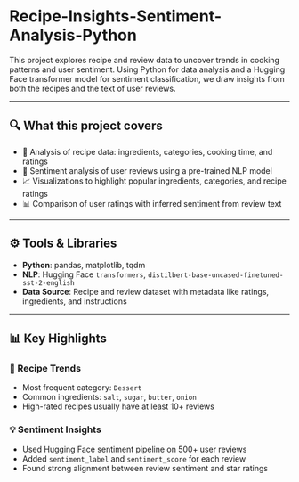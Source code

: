# Recipe-Insights-Sentiment-Analysis-Python

This project explores recipe and review data to uncover trends in cooking patterns and user sentiment. Using Python for data analysis and a Hugging Face transformer model for sentiment classification, we draw insights from both the recipes and the text of user reviews.

---

## 🔍 What this project covers

- 🧾 Analysis of recipe data: ingredients, categories, cooking time, and ratings
- 💬 Sentiment analysis of user reviews using a pre-trained NLP model
- 📈 Visualizations to highlight popular ingredients, categories, and recipe ratings
- 📊 Comparison of user ratings with inferred sentiment from review text

---

## ⚙️ Tools & Libraries

- **Python**: pandas, matplotlib, tqdm
- **NLP**: Hugging Face `transformers`, `distilbert-base-uncased-finetuned-sst-2-english`
- **Data Source**: Recipe and review dataset with metadata like ratings, ingredients, and instructions

---

## 📊 Key Highlights

### 🥘 Recipe Trends
- Most frequent category: `Dessert`
- Common ingredients: `salt`, `sugar`, `butter`, `onion`
- High-rated recipes usually have at least 10+ reviews

### 💡 Sentiment Insights
- Used Hugging Face sentiment pipeline on 500+ user reviews
- Added `sentiment_label` and `sentiment_score` for each review
- Found strong alignment between review sentiment and star ratings
